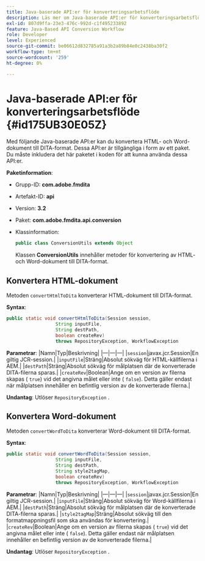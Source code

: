 ```yaml
---
title: Java-baserade API:er för konverteringsarbetsflöde
description: Läs mer om Java-baserade API:er för konverteringsarbetsflöde
exl-id: 807d9ffa-23e3-476c-992d-c1f495233892
feature: Java-Based API Conversion Workflow
role: Developer
level: Experienced
source-git-commit: be06612d832785a91a3b2a89b84e0c2438ba30f2
workflow-type: tm+mt
source-wordcount: '259'
ht-degree: 0%

---
```


# Java-baserade API:er för konverteringsarbetsflöde {#id175UB30E05Z}

Med följande Java-baserade API:er kan du konvertera HTML- och Word-dokument till DITA-format. Dessa API:er är tillgängliga i form av ett paket. Du måste inkludera det här paketet i koden för att kunna använda dessa API:er.

**Paketinformation**:

- Grupp-ID: **com.adobe.fmdita**

- Artefakt-ID: **api**

- Version: **3.2**

- Paket: **com.adobe.fmdita.api.conversion**

- Klassinformation:

  ```JAVA
  public class ConversionUtils extends Object
  ```

  Klassen **ConversionUtils** innehåller metoder för konvertering av HTML- och Word-dokument till DITA-format.


## Konvertera HTML-dokument

Metoden `convertHtmlToDita` konverterar HTML-dokument till DITA-format.

**Syntax**:

```JAVA
public static void convertHtmlToDita(Session session, 
                  String inputFile, 
                  String destPath, 
                  boolean createRev) 
                  throws RepositoryException, WorkflowException
```

**Parametrar**:
|Namn|Typ|Beskrivning|
|—|—|—|
|`session`|javax.jcr.Session|En giltig JCR-session.|
|`inputFile`|Sträng|Absolut sökväg för HTML-källfilerna i AEM.|
|`destPath`|Sträng|Absolut sökväg för målplatsen där de konverterade DITA-filerna sparas.|
|`createRev`|Boolean|Ange om en version av filerna skapas \( `true`\) vid det angivna målet eller inte \( `false`\). Detta gäller endast när målplatsen innehåller en befintlig version av de konverterade filerna.|

**Undantag**:
Utlöser `RepositoryException` .

## Konvertera Word-dokument

Metoden ``convertWordToDita`` konverterar Word-dokument till DITA-format.

**Syntax**:

```JAVA
public static void convertWordToDita(Session session, 
                  String inputFile,
                  String destPath, 
                  String style2tagMap, 
                  boolean createRev) 
                  throws RepositoryException, WorkflowException
```

**Parametrar**:
|Namn|Typ|Beskrivning|
|—|—|—|
|`session`|javax.jcr.Session|En giltig JCR-session.|
|`inputFile`|Sträng|Absolut sökväg för Word-källfilerna i AEM.|
|`destPath`|Sträng|Absolut sökväg för målplatsen där de konverterade DITA-filerna sparas.|
|`style2tagMap`|Sträng|Absolut sökväg till den formatmappningsfil som ska användas för konvertering.|
|`createRev`|Boolean|Ange om en version av filerna skapas \( `true`\) vid det angivna målet eller inte \( `false`\). Detta gäller endast när målplatsen innehåller en befintlig version av de konverterade filerna.|

**Undantag**:
Utlöser `RepositoryException` .

